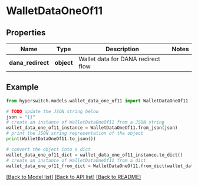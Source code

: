 # WalletDataOneOf11


## Properties

Name | Type | Description | Notes
------------ | ------------- | ------------- | -------------
**dana_redirect** | **object** | Wallet data for DANA redirect flow | 

## Example

```python
from hyperswitch.models.wallet_data_one_of11 import WalletDataOneOf11

# TODO update the JSON string below
json = "{}"
# create an instance of WalletDataOneOf11 from a JSON string
wallet_data_one_of11_instance = WalletDataOneOf11.from_json(json)
# print the JSON string representation of the object
print(WalletDataOneOf11.to_json())

# convert the object into a dict
wallet_data_one_of11_dict = wallet_data_one_of11_instance.to_dict()
# create an instance of WalletDataOneOf11 from a dict
wallet_data_one_of11_from_dict = WalletDataOneOf11.from_dict(wallet_data_one_of11_dict)
```
[[Back to Model list]](../README.md#documentation-for-models) [[Back to API list]](../README.md#documentation-for-api-endpoints) [[Back to README]](../README.md)



